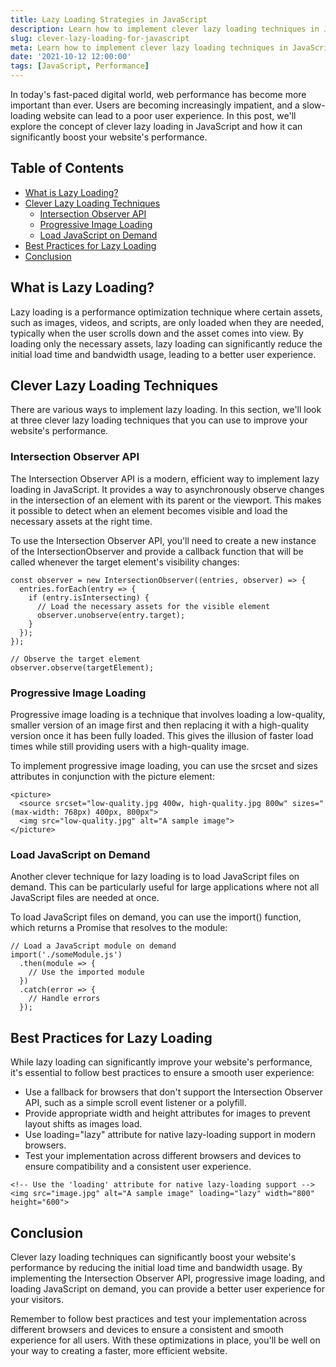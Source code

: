 ```yaml
---
title: Lazy Loading Strategies in JavaScript
description: Learn how to implement clever lazy loading techniques in JavaScript to boost your website's performance.
slug: clever-lazy-loading-for-javascript
meta: Learn how to implement clever lazy loading techniques in JavaScript to boost your website's performance.
date: '2021-10-12 12:00:00'
tags: [JavaScript, Performance]
---
```


In today's fast-paced digital world, web performance has become more important than ever. Users are becoming increasingly impatient, and a slow-loading website can lead to a poor user experience. In this post, we'll explore the concept of clever lazy loading in JavaScript and how it can significantly boost your website's performance.

## Table of Contents

- [What is Lazy Loading?](#what-is-lazy-loading)
- [Clever Lazy Loading Techniques](#clever-lazy-loading-techniques)
  - [Intersection Observer API](#intersection-observer-api)
  - [Progressive Image Loading](#progressive-image-loading)
  - [Load JavaScript on Demand](#load-javascript-on-demand)
- [Best Practices for Lazy Loading](#best-practices-for-lazy-loading)
- [Conclusion](#conclusion)

## What is Lazy Loading?

Lazy loading is a performance optimization technique where certain assets, such as images, videos, and scripts, are only loaded when they are needed, typically when the user scrolls down and the asset comes into view. By loading only the necessary assets, lazy loading can significantly reduce the initial load time and bandwidth usage, leading to a better user experience.

## Clever Lazy Loading Techniques

There are various ways to implement lazy loading. In this section, we'll look at three clever lazy loading techniques that you can use to improve your website's performance.

### Intersection Observer API

The Intersection Observer API is a modern, efficient way to implement lazy loading in JavaScript. It provides a way to asynchronously observe changes in the intersection of an element with its parent or the viewport. This makes it possible to detect when an element becomes visible and load the necessary assets at the right time.

To use the Intersection Observer API, you'll need to create a new instance of the IntersectionObserver and provide a callback function that will be called whenever the target element's visibility changes:

```
const observer = new IntersectionObserver((entries, observer) => {
  entries.forEach(entry => {
    if (entry.isIntersecting) {
      // Load the necessary assets for the visible element
      observer.unobserve(entry.target);
    }
  });
});

// Observe the target element
observer.observe(targetElement);
```

### Progressive Image Loading

Progressive image loading is a technique that involves loading a low-quality, smaller version of an image first and then replacing it with a high-quality version once it has been fully loaded. This gives the illusion of faster load times while still providing users with a high-quality image.

To implement progressive image loading, you can use the srcset and sizes attributes in conjunction with the picture element:

```
<picture>
  <source srcset="low-quality.jpg 400w, high-quality.jpg 800w" sizes="(max-width: 768px) 400px, 800px">
  <img src="low-quality.jpg" alt="A sample image">
</picture>
```

### Load JavaScript on Demand

Another clever technique for lazy loading is to load JavaScript files on demand. This can be particularly useful for large applications where not all JavaScript files are needed at once.

To load JavaScript files on demand, you can use the import() function, which returns a Promise that resolves to the module:

```
// Load a JavaScript module on demand
import('./someModule.js')
  .then(module => {
    // Use the imported module
  })
  .catch(error => {
    // Handle errors
  });
```

## Best Practices for Lazy Loading

While lazy loading can significantly improve your website's performance, it's essential to follow best practices to ensure a smooth user experience:

- Use a fallback for browsers that don't support the Intersection Observer API, such as a simple scroll event listener or a polyfill.
- Provide appropriate width and height attributes for images to prevent layout shifts as images load.
- Use loading="lazy" attribute for native lazy-loading support in modern browsers.
- Test your implementation across different browsers and devices to ensure compatibility and a consistent user experience.

```
<!-- Use the 'loading' attribute for native lazy-loading support -->
<img src="image.jpg" alt="A sample image" loading="lazy" width="800" height="600">
```

## Conclusion

Clever lazy loading techniques can significantly boost your website's performance by reducing the initial load time and bandwidth usage. By implementing the Intersection Observer API, progressive image loading, and loading JavaScript on demand, you can provide a better user experience for your visitors.

Remember to follow best practices and test your implementation across different browsers and devices to ensure a consistent and smooth experience for all users. With these optimizations in place, you'll be well on your way to creating a faster, more efficient website.
